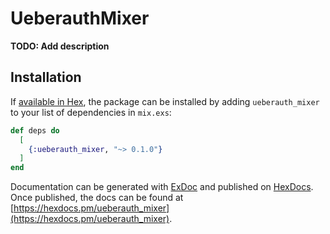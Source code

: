 # UeberauthMixer

**TODO: Add description**

## Installation

If [available in Hex](https://hex.pm/docs/publish), the package can be installed
by adding `ueberauth_mixer` to your list of dependencies in `mix.exs`:

```elixir
def deps do
  [
    {:ueberauth_mixer, "~> 0.1.0"}
  ]
end
```

Documentation can be generated with [ExDoc](https://github.com/elixir-lang/ex_doc)
and published on [HexDocs](https://hexdocs.pm). Once published, the docs can
be found at [https://hexdocs.pm/ueberauth_mixer](https://hexdocs.pm/ueberauth_mixer).

